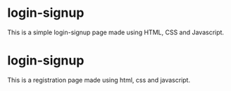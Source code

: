 # login-signup
This is a simple login-signup page made using HTML, CSS and Javascript.
# login-signup
This is a registration page made using html, css and javascript.
